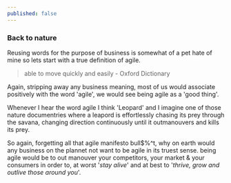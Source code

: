 ```yaml
---
published: false
---
```

### Back to nature

Reusing words for the purpose of business is somewhat of a pet hate of mine so lets start with a true definition of agile.

> able to move quickly and easily - Oxford Dictionary

Again, stripping away any business meaning, most of us would associate positively with the word 'agile', we would see being agile as a 'good thing'.

Whenever I hear the word agile I think 'Leopard' and I imagine one of those nature documentries where a leapord is effortlessly chasing its prey through the savana, changing direction continuously until it outmanouvers and kills its prey.

So again, forgetting all that agile manifesto bull$%^t, why on earth would any business on the plannet not want to be agile in its truest sense. being agile would be to out manouver your competitors, your market & your consumers in order to, at worst '_stay alive_' and at best to '_thrive, grow and outlive those around you_'.




